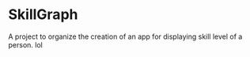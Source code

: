 # SkillGraph
A project to organize the creation of an app for displaying skill level of a person.
lol
